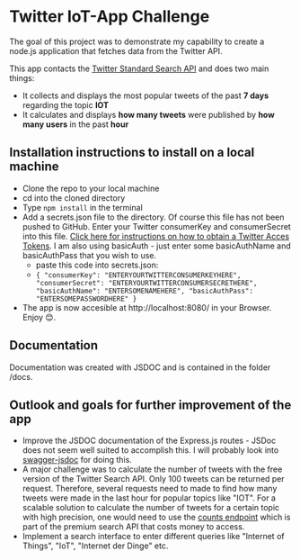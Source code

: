 # Twitter IoT-App Challenge

The goal of this project was to demonstrate my capability to create a node.js application that fetches data from the Twitter API.

This app contacts the [Twitter Standard Search API](https://developer.twitter.com/en/docs/tweets/search/api-reference/get-search-tweets) and does two main things:

-   It collects and displays the most popular tweets of the past **7 days** regarding the topic **IOT**
-   It calculates and displays **how many tweets** were published by **how many users** in the past **hour**

## Installation instructions to install on a local machine

-   Clone the repo to your local machine
-   cd into the cloned directory
-   Type `npm install` in the terminal
-   Add a secrets.json file to the directory. Of course this file has not been pushed to GitHub. Enter your Twitter consumerKey and consumerSecret into this file. [Click here for instructions on how to obtain a Twitter Acces Tokens](https://developer.twitter.com/en/docs/basics/authentication/guides/access-tokens). I am also using basicAuth - just enter some basicAuthName and basicAuthPass that you wish to use.
    -   paste this code into secrets.json:
    -   `{ "consumerKey": "ENTERYOURTWITTERCONSUMERKEYHERE", "consumerSecret": "ENTERYOURTWITTERCONSUMERSECRETHERE", "basicAuthName": "ENTERSOMENAMEHERE", "basicAuthPass": "ENTERSOMEPASSWORDHERE" }`
-   The app is now accesible at http://localhost:8080/ in your Browser. Enjoy 😊.

## Documentation

Documentation was created with JSDOC and is contained in the folder /docs.

## Outlook and goals for further improvement of the app

-   Improve the JSDOC documentation of the Express.js routes - JSDoc does not seem well suited to accomplish this. I will probably look into [swagger-jsdoc](https://www.npmjs.com/package/swagger-jsdoc) for doing this.
-   A major challenge was to calculate the number of tweets with the free version of the Twitter Search API. Only 100 tweets can be returned per request. Therefore, several requests need to made to find how many tweets were made in the last hour for popular topics like "IOT". For a scalable solution to calculate the number of tweets for a certain topic with high precision, one would need to use the [counts endpoint](https://developer.twitter.com/en/docs/tweets/search/api-reference/premium-search#CountsEndpoint) which is part of the premium search API that costs money to access.
-   Implement a search interface to enter different queries like "Internet of Things", "IoT", "Internet der Dinge" etc.

